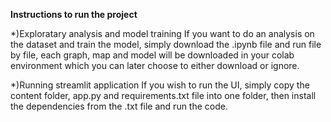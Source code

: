 **Instructions to run the project**

*)Exploratary analysis and model training
    If you want to do an analysis on the dataset and train the model, simply download the .ipynb file and run file by file, each graph, map and model will be              downloaded in your colab environment which you can later choose to either download or ignore.

*)Running streamlit application
    If you wish to run the UI, simply copy the content folder, app.py and requirements.txt file into one folder, then install the dependencies from the .txt file and      run the code.
